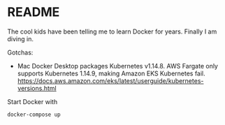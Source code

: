 # README

The cool kids have been telling me to learn Docker for years. Finally I am diving in.

Gotchas:

* Mac Docker Desktop packages Kubernetes v1.14.8. AWS Fargate only supports Kubernetes 1.14.9, making Amazon EKS Kubernetes fail.
https://docs.aws.amazon.com/eks/latest/userguide/kubernetes-versions.html

Start Docker with 

```docker-compose up```


